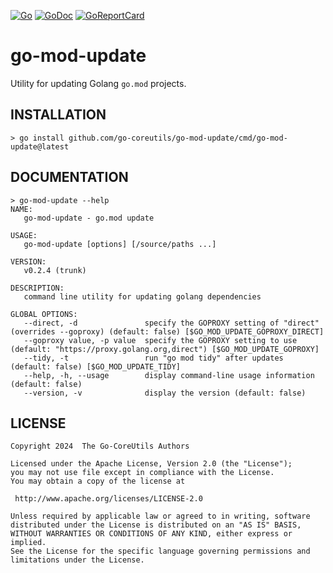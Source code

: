 [![Go](https://img.shields.io/badge/Go-v1.22.4-blue.svg)](https://go.dev)
[![GoDoc](https://img.shields.io/badge/godoc-reference-blue.svg)](https://pkg.go.dev/github.com/go-coreutils/go-mod-update)
[![GoReportCard](https://goreportcard.com/badge/github.com/go-coreutils/go-mod-update)](https://goreportcard.com/report/github.com/go-coreutils/go-mod-update)

# go-mod-update

Utility for updating Golang `go.mod` projects.

## INSTALLATION

``` shell
> go install github.com/go-coreutils/go-mod-update/cmd/go-mod-update@latest
```

## DOCUMENTATION

``` shell
> go-mod-update --help
NAME:
   go-mod-update - go.mod update

USAGE:
   go-mod-update [options] [/source/paths ...]

VERSION:
   v0.2.4 (trunk)

DESCRIPTION:
   command line utility for updating golang dependencies

GLOBAL OPTIONS:
   --direct, -d               specify the GOPROXY setting of "direct" (overrides --goproxy) (default: false) [$GO_MOD_UPDATE_GOPROXY_DIRECT]
   --goproxy value, -p value  specify the GOPROXY setting to use (default: "https://proxy.golang.org,direct") [$GO_MOD_UPDATE_GOPROXY]
   --tidy, -t                 run "go mod tidy" after updates (default: false) [$GO_MOD_UPDATE_TIDY]
   --help, -h, --usage        display command-line usage information (default: false)
   --version, -v              display the version (default: false)
```

## LICENSE

```
Copyright 2024  The Go-CoreUtils Authors

Licensed under the Apache License, Version 2.0 (the "License");
you may not use file except in compliance with the License.
You may obtain a copy of the license at

 http://www.apache.org/licenses/LICENSE-2.0

Unless required by applicable law or agreed to in writing, software
distributed under the License is distributed on an "AS IS" BASIS,
WITHOUT WARRANTIES OR CONDITIONS OF ANY KIND, either express or implied.
See the License for the specific language governing permissions and
limitations under the License.
```
